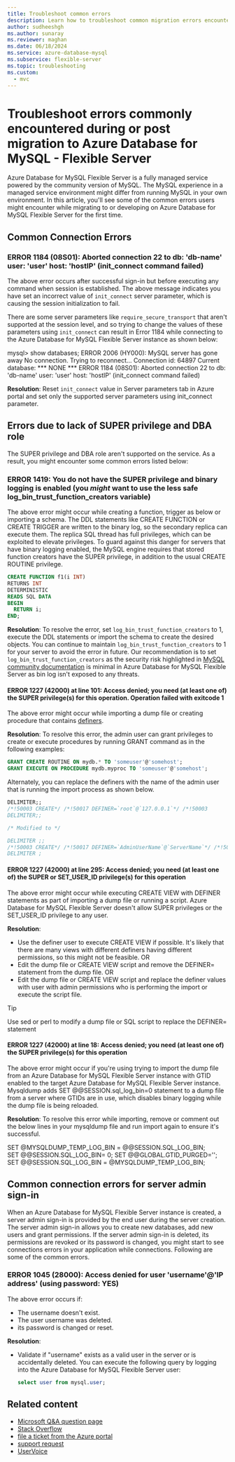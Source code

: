 ```yaml
---
title: Troubleshoot common errors
description: Learn how to troubleshoot common migration errors encountered by users new to Azure Database for MySQL - Flexible Server.
author: sudheeshgh
ms.author: sunaray
ms.reviewer: maghan
ms.date: 06/18/2024
ms.service: azure-database-mysql
ms.subservice: flexible-server
ms.topic: troubleshooting
ms.custom:
  - mvc
---
```


# Troubleshoot errors commonly encountered during or post migration to Azure Database for MySQL - Flexible Server

Azure Database for MySQL Flexible Server is a fully managed service powered by the community version of MySQL. The MySQL experience in a managed service environment might differ from running MySQL in your own environment. In this article, you'll see some of the common errors users might encounter while migrating to or developing on Azure Database for MySQL Flexible Server for the first time.

## Common Connection Errors

### ERROR 1184 (08S01): Aborted connection 22 to db: 'db-name' user: 'user' host: 'hostIP' (init_connect command failed)

The above error occurs after successful sign-in but before executing any command when session is established. The above message indicates you have set an incorrect value of `init_connect` server parameter, which is causing the session initialization to fail.

There are some server parameters like `require_secure_transport` that aren't supported at the session level, and so trying to change the values of these parameters using `init_connect` can result in Error 1184 while connecting to the Azure Database for MySQL Flexible Server instance as shown below:

mysql> show databases;
ERROR 2006 (HY000): MySQL server has gone away
No connection. Trying to reconnect...
Connection id:    64897
Current database: *** NONE ***
ERROR 1184 (08S01): Aborted connection 22 to db: 'db-name' user: 'user' host: 'hostIP' (init_connect command failed)

**Resolution**: Reset `init_connect` value in Server parameters tab in Azure portal and set only the supported server parameters using init_connect parameter.

## Errors due to lack of SUPER privilege and DBA role

The SUPER privilege and DBA role aren't supported on the service. As a result, you might encounter some common errors listed below:

### ERROR 1419: You do not have the SUPER privilege and binary logging is enabled (you *might* want to use the less safe log_bin_trust_function_creators variable)

The above error might occur while creating a function, trigger as below or importing a schema. The DDL statements like CREATE FUNCTION or CREATE TRIGGER are written to the binary log, so the secondary replica can execute them. The replica SQL thread has full privileges, which can be exploited to elevate privileges. To guard against this danger for servers that have binary logging enabled, the MySQL engine requires that stored function creators have the SUPER privilege, in addition to the usual CREATE ROUTINE privilege.

```sql
CREATE FUNCTION f1(i INT)
RETURNS INT
DETERMINISTIC
READS SQL DATA
BEGIN
  RETURN i;
END;
```

**Resolution**: To resolve the error, set `log_bin_trust_function_creators` to 1, execute the DDL statements or import the schema to create the desired objects. You can continue to maintain `log_bin_trust_function_creators` to 1 for your server to avoid the error in future. Our recommendation is to set `log_bin_trust_function_creators` as the security risk highlighted in [MySQL community documentation](https://dev.mysql.com/doc/refman/5.7/en/replication-options-binary-log.html#sysvar_log_bin_trust_function_creators) is minimal in Azure Database for MySQL Flexible Server as bin log isn't exposed to any threats.

#### ERROR 1227 (42000) at line 101: Access denied; you need (at least one of) the SUPER privilege(s) for this operation. Operation failed with exitcode 1

The above error might occur while importing a dump file or creating procedure that contains [definers](https://dev.mysql.com/doc/refman/5.7/en/create-procedure.html).

**Resolution**: To resolve this error, the admin user can grant privileges to create or execute procedures by running GRANT command as in the following examples:

```sql
GRANT CREATE ROUTINE ON mydb.* TO 'someuser'@'somehost';
GRANT EXECUTE ON PROCEDURE mydb.myproc TO 'someuser'@'somehost';
```

Alternately, you can replace the definers with the name of the admin user that is running the import process as shown below.

```sql
DELIMITER;;
/*!50003 CREATE*/ /*!50017 DEFINER=`root`@`127.0.0.1`*/ /*!50003
DELIMITER;;

/* Modified to */

DELIMITER ;;
/*!50003 CREATE*/ /*!50017 DEFINER=`AdminUserName`@`ServerName`*/ /*!50003
DELIMITER ;
```

#### ERROR 1227 (42000) at line 295: Access denied; you need (at least one of) the SUPER or SET_USER_ID privilege(s) for this operation

The above error might occur while executing CREATE VIEW with DEFINER statements as part of importing a dump file or running a script. Azure Database for MySQL Flexible Server doesn't allow SUPER privileges or the SET_USER_ID privilege to any user.

**Resolution**:

- Use the definer user to execute CREATE VIEW if possible. It's likely that there are many views with different definers having different permissions, so this might not be feasible. OR
- Edit the dump file or CREATE VIEW script and remove the DEFINER= statement from the dump file. OR
- Edit the dump file or CREATE VIEW script and replace the definer values with user with admin permissions who is performing the import or execute the script file.

> [!TIP]  
> Use sed or perl to modify a dump file or SQL script to replace the DEFINER= statement

#### ERROR 1227 (42000) at line 18: Access denied; you need (at least one of) the SUPER privilege(s) for this operation

The above error might occur if you're using trying to import the dump file from an Azure Database for MySQL Flexible Server instance with GTID enabled to the target Azure Database for MySQL Flexible Server instance. Mysqldump adds SET @@SESSION.sql_log_bin=0 statement to a dump file from a server where GTIDs are in use, which disables binary logging while the dump file is being reloaded.

**Resolution**:
To resolve this error while importing, remove or comment out the below lines in your mysqldump file and run import again to ensure it's successful.

SET @MYSQLDUMP_TEMP_LOG_BIN = @@SESSION.SQL_LOG_BIN;  
SET @@SESSION.SQL_LOG_BIN= 0;
SET @@GLOBAL.GTID_PURGED='';
SET @@SESSION.SQL_LOG_BIN = @MYSQLDUMP_TEMP_LOG_BIN;

## Common connection errors for server admin sign-in

When an Azure Database for MySQL Flexible Server instance is created, a server admin sign-in is provided by the end user during the server creation. The server admin sign-in allows you to create new databases, add new users and grant permissions. If the server admin sign-in is deleted, its permissions are revoked or its password is changed, you might start to see connections errors in your application while connections. Following are some of the common errors.

### ERROR 1045 (28000): Access denied for user 'username'@'IP address' (using password: YES)

The above error occurs if:

- The username doesn't exist.
- The user username was deleted.
- its password is changed or reset.

**Resolution**:

- Validate if "username" exists as a valid user in the server or is accidentally deleted. You can execute the following query by logging into the Azure Database for MySQL Flexible Server user:

  ```sql
  select user from mysql.user;
  ```

## Related content

- [Microsoft Q&A question page](/answers/topics/azure-database-mysql.html)
- [Stack Overflow](https://stackoverflow.com/questions/tagged/azure-database-mysql)
- [file a ticket from the Azure portal](https://portal.azure.com/?#blade/Microsoft_Azure_Support/HelpAndSupportBlade)
- [support request](https://portal.azure.com/#blade/Microsoft_Azure_Support/HelpAndSupportBlade/newsupportrequest)
- [UserVoice](https://feedback.azure.com/d365community/forum/47b1e71d-ee24-ec11-b6e6-000d3a4f0da0)
